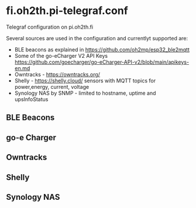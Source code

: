 # fi.oh2th.pi-telegraf.conf
Telegraf configuration on pi.oh2th.fi

Several sources are used in the configuration and currentlyt supported are:
- BLE beacons as explained in https://github.com/oh2mp/esp32_ble2mqtt
- Some of the go-eCharger V2 API Keys https://github.com/goecharger/go-eCharger-API-v2/blob/main/apikeys-en.md
- Owntracks - https://owntracks.org/
- Shelly - https://shelly.cloud/ sensors with MQTT topics for power,energy, current, voltage
- Synology NAS by SNMP - limited to hostname, uptime and upsInfoStatus

## BLE Beacons

## go-e Charger

## Owntracks

## Shelly

## Synology NAS
